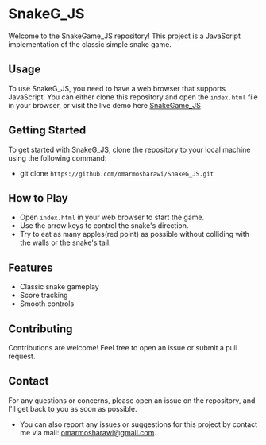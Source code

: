 # SnakeG_JS

Welcome to the SnakeGame_JS repository! This project is a JavaScript implementation of the classic simple snake game.

## Usage

To use SnakeG_JS, you need to have a web browser that supports JavaScript. You can either clone this repository and open the `index.html` file in your browser, or visit the live demo here [SnakeGame_JS](https://omarmosharawi.github.io/SnakeG_JS/)

## Getting Started

To get started with SnakeG_JS, clone the repository to your local machine using the following command:
- git clone `https://github.com/omarmosharawi/SnakeG_JS.git`

## How to Play

- Open `index.html` in your web browser to start the game.
- Use the arrow keys to control the snake's direction.
- Try to eat as many apples(red point) as possible without colliding with the walls or the snake's tail.

## Features

- Classic snake gameplay
- Score tracking
- Smooth controls

## Contributing

Contributions are welcome! Feel free to open an issue or submit a pull request.

## Contact

For any questions or concerns, please open an issue on the repository, and I'll get back to you as soon as possible.

- You can also report any issues or suggestions for this project by contact me via mail: omarmosharawi@gmail.com.
